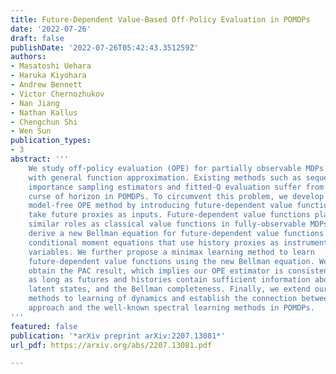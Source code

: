 ```yaml
---
title: Future-Dependent Value-Based Off-Policy Evaluation in POMDPs
date: '2022-07-26'
draft: false
publishDate: '2022-07-26T05:42:43.351259Z'
authors:
- Masatoshi Uehara
- Haruka Kiyohara
- Andrew Bennett
- Victor Chernozhukov
- Nan Jiang
- Nathan Kallus
- Chengchun Shi
- Wen Sun
publication_types:
- 3
abstract: '''
    We study off-policy evaluation (OPE) for partially observable MDPs (POMDPs)
    with general function approximation. Existing methods such as sequential
    importance sampling estimators and fitted-Q evaluation suffer from the
    curse of horizon in POMDPs. To circumvent this problem, we develop a novel
    model-free OPE method by introducing future-dependent value functions that
    take future proxies as inputs. Future-dependent value functions play
    similar roles as classical value functions in fully-observable MDPs. We
    derive a new Bellman equation for future-dependent value functions as
    conditional moment equations that use history proxies as instrumental
    variables. We further propose a minimax learning method to learn
    future-dependent value functions using the new Bellman equation. We
    obtain the PAC result, which implies our OPE estimator is consistent
    as long as futures and histories contain sufficient information about
    latent states, and the Bellman completeness. Finally, we extend our
    methods to learning of dynamics and establish the connection between our
    approach and the well-known spectral learning methods in POMDPs.
'''
featured: false
publication: '*arXiv preprint arXiv:2207.13081*'
url_pdf: https://arxiv.org/abs/2207.13081.pdf

---
```

